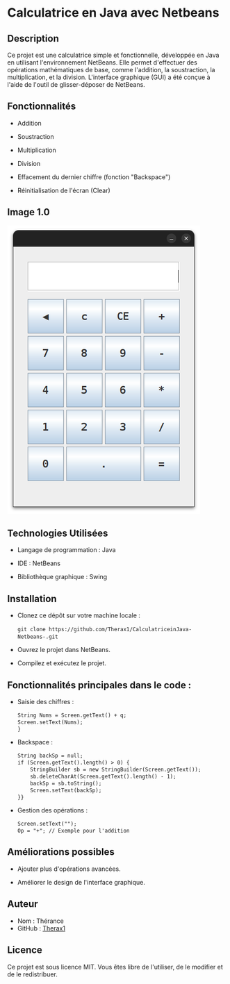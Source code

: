 
# Calculatrice en Java avec Netbeans

## Description
Ce projet est une calculatrice simple et fonctionnelle, développée en Java en utilisant l'environnement NetBeans. Elle permet d'effectuer des opérations mathématiques de base, comme l'addition, la soustraction, la multiplication, et la division. L'interface graphique (GUI) a été conçue à l'aide de l'outil de glisser-déposer de NetBeans.

## Fonctionnalités
- Addition

- Soustraction

- Multiplication

- Division

- Effacement du dernier chiffre (fonction "Backspace")

- Réinitialisation de l'écran (Clear)

## Image 1.0
![1.0](image1.0.png)

## Technologies Utilisées
- Langage de programmation : Java

- IDE : NetBeans

- Bibliothèque graphique : Swing

## Installation
- Clonez ce dépôt sur votre machine locale :

    ```git clone https://github.com/Therax1/CalculatriceinJava-Netbeans-.git```

- Ouvrez le projet dans NetBeans.

- Compilez et exécutez le projet.

## Fonctionnalités principales dans le code :

- Saisie des chiffres :
    ``` private void EnterNumbers(String q) {
    String Nums = Screen.getText() + q;
    Screen.setText(Nums);
    } 
    ```
- Backspace :
    ```private void backspaceActionPerformed(java.awt.event.ActionEvent evt) {
    String backSp = null;
    if (Screen.getText().length() > 0) {
        StringBuilder sb = new StringBuilder(Screen.getText());
        sb.deleteCharAt(Screen.getText().length() - 1);
        backSp = sb.toString(); 
        Screen.setText(backSp);
    }}
    ```
- Gestion des opérations :
    ```Number1 = Double.parseDouble(Screen.getText());
    Screen.setText("");
    Op = "+"; // Exemple pour l'addition 
    ```

## Améliorations possibles

- Ajouter plus d'opérations avancées.

- Améliorer le design de l'interface graphique.

## Auteur

- Nom : Thérance
- GitHub : [Therax1](https://github.com/Therax1)

## Licence

Ce projet est sous licence MIT. Vous êtes libre de l'utiliser, de le modifier et de le redistribuer.
